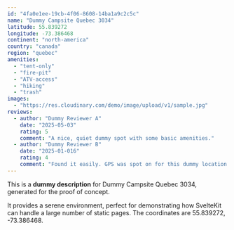 ```yaml
---
id: "4fa0e1ee-19cb-4f06-8608-14ba1a9c2c5c"
name: "Dummy Campsite Quebec 3034"
latitude: 55.839272
longitude: -73.386468
continent: "north-america"
country: "canada"
region: "quebec"
amenities:
  - "tent-only"
  - "fire-pit"
  - "ATV-access"
  - "hiking"
  - "trash"
images:
  - "https://res.cloudinary.com/demo/image/upload/v1/sample.jpg"
reviews:
  - author: "Dummy Reviewer A"
    date: "2025-05-03"
    rating: 5
    comment: "A nice, quiet dummy spot with some basic amenities."
  - author: "Dummy Reviewer B"
    date: "2025-01-016"
    rating: 4
    comment: "Found it easily. GPS was spot on for this dummy location."
---
```


This is a **dummy description** for Dummy Campsite Quebec 3034, generated for the proof of concept.

It provides a serene environment, perfect for demonstrating how SvelteKit can handle a large number of static pages. The coordinates are 55.839272, -73.386468.
